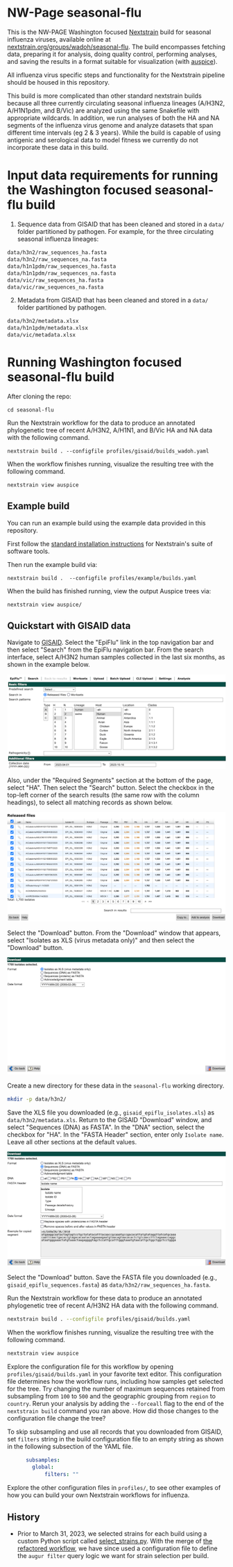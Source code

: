 # NW-Page seasonal-flu 
This is the NW-PAGE Washington focused [Nextstrain](https://nextstrain.org)  build for seasonal influenza viruses, available online at [nextstrain.org/groups/wadoh/seasonal-flu](https://nextstrain.org/groups/wadoh/flu/seasonal/h3n2/WA/2y/ha). 
The build encompasses fetching data, preparing it for analysis, doing quality control,
performing analyses, and saving the results in a format suitable for visualization (with
[auspice][]). 

All influenza virus specific steps and functionality for the Nextstrain pipeline should be
housed in this repository.

This build is more complicated than other standard nextstrain builds because all three
currently circulating seasonal influenza lineages (A/H3N2, A/H1N1pdm, and B/Vic)
are analyzed using the same Snakefile with appropriate wildcards. In addition, we run
analyses of both the HA and NA segments of the influenza virus genome and analyze datasets
that span different time intervals (eg 2 & 3 years). While the build is capable of using antigenic 
and serological data to model fitness we currently do not incorporate these data in this build. 


# Input data requirements for running the Washington focused seasonal-flu build 

1. Sequence data from GISAID that has been cleaned and stored in a `data/` folder 
partitioned by pathogen. For example, for the three circulating seasonal influenza lineages: 
```
data/h3n2/raw_sequences_ha.fasta
data/h3n2/raw_sequences_na.fasta
data/h1n1pdm/raw_sequences_ha.fasta
data/h1n1pdm/raw_sequences_na.fasta
data/vic/raw_sequences_ha.fasta
data/vic/raw_sequences_na.fasta
``` 

2. Metadata from GISAID that has been cleaned and stored in a `data/` folder partitioned by pathogen. 
``` 
data/h3n2/metadata.xlsx
data/h1n1pdm/metadata.xlsx
data/vic/metadata.xlsx
```

# Running Washington focused seasonal-flu build 

After cloning the repo: 

```
cd seasonal-flu 
```

Run the Nextstrain workflow for the data to produce an annotated phylogenetic tree of recent A/H3N2, A/H1N1, and B/Vic HA and NA data
with the following command. 

```
nextstrain build . --configfile profiles/gisaid/builds_wadoh.yaml 
```

When the workflow finishes running, visualize the resulting tree with the following command. 
```
nextstrain view auspice 
```





## Example build

You can run an example build using the example data provided in this repository.

First follow the [standard installation instructions](https://docs.nextstrain.org/en/latest/install.html)
for Nextstrain's suite of software tools.

Then run the example build via:

```
nextstrain build .  --configfile profiles/example/builds.yaml
```

When the build has finished running, view the output Auspice trees via:

```
nextstrain view auspice/
```

## Quickstart with GISAID data

Navigate to [GISAID](http://gisaid.org).
Select the "EpiFlu" link in the top navigation bar and then select "Search" from the EpiFlu navigation bar.
From the search interface, select A/H3N2 human samples collected in the last six months, as shown in the example below.

![Search for recent A/H3N2 data](images/01-search-gisaid-for-h3n2.png)

Also, under the "Required Segments" section at the bottom of the page, select "HA".
Then select the "Search" button.
Select the checkbox in the top-left corner of the search results (the same row with the column headings), to select all matching records as shown below.

![Select all matching records from search results](images/02-gisaid-search-results.png)

Select the "Download" button.
From the "Download" window that appears, select "Isolates as XLS (virus metadata only)" and then select the "Download" button.

![Download metadata](images/03-download-metadata.png)

Create a new directory for these data in the `seasonal-flu` working directory.

``` bash
mkdir -p data/h3n2/
```

Save the XLS file you downloaded (e.g., `gisaid_epiflu_isolates.xls`) as `data/h3n2/metadata.xls`.
Return to the GISAID "Download" window, and select "Sequences (DNA) as FASTA".
In the "DNA" section, select the checkbox for "HA".
In the "FASTA Header" section, enter only `Isolate name`.
Leave all other sections at the default values.

![Download sequences](images/04-download-sequences.png)

Select the "Download" button.
Save the FASTA file you downloaded (e.g., `gisaid_epiflu_sequences.fasta`) as `data/h3n2/raw_sequences_ha.fasta`.

Run the Nextstrain workflow for these data to produce an annotated phylogenetic tree of recent A/H3N2 HA data with the following command.

``` bash
nextstrain build . --configfile profiles/gisaid/builds.yaml
```

When the workflow finishes running, visualize the resulting tree with the following command.

``` bash
nextstrain view auspice
```

Explore the configuration file for this workflow by opening `profiles/gisaid/builds.yaml` in your favorite text editor.
This configuration file determines how the workflow runs, including how samples get selected for the tree.
Try changing the number of maximum sequences retained from subsampling from `100` to `500` and the geographic grouping from `region` to `country`.
Rerun your analysis by adding the `--forceall` flag to the end of the `nextstrain build` command you ran above.
How did those changes to the configuration file change the tree?

To skip subsampling and use all records that you downloaded from GISAID, set `filters` string in the build configuration file to an empty string as shown in the following subsection of the YAML file.

```yaml
      subsamples:
        global:
            filters: ""
```

Explore the other configuration files in `profiles/`, to see other examples of how you can build your own Nextstrain workflows for influenza.

## History

 - Prior to March 31, 2023, we selected strains for each build using a custom Python script called [select_strains.py](https://github.com/nextstrain/seasonal-flu/blob/64b5204d23c0b95e4b06f943e4efb8db005759c0/scripts/select_strains.py). With the merge of [the refactored workflow](https://github.com/nextstrain/seasonal-flu/pull/76), we have since used a configuration file to define the `augur filter` query logic we want for strain selection per build.

[Nextstrain]: https://nextstrain.org
[fauna]: https://github.com/nextstrain/fauna
[augur]: https://github.com/nextstrain/augur
[auspice]: https://github.com/nextstrain/auspice
[snakemake cli]: https://snakemake.readthedocs.io/en/stable/executable.html#all-options
[nextstrain-cli]: https://github.com/nextstrain/cli
[nextstrain-cli README]: https://github.com/nextstrain/cli/blob/master/README.md
